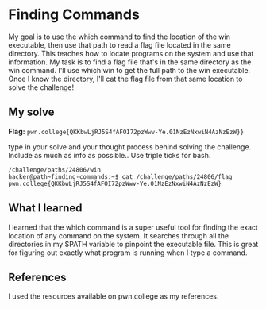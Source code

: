 # Finding Commands
My goal is to use the which command to find the location of the win executable, then use that path to read a flag file located in the same directory. 
This teaches how to locate programs on the system and use that information.
My task is to find a flag file that's in the same directory as the win command. 
I'll use which win to get the full path to the win executable. Once I know the directory, I'll cat the flag file from that same location to solve the challenge!

## My solve
**Flag:** `pwn.college{QKKbwLjRJ5S4fAFOI72pzWwv-Ye.01NzEzNxwiN4AzNzEzW}}`

type in your solve and your thought process behind solving the challenge. Include as much as info as possible.. Use triple ticks for bash.
```hacker@path~finding-commands:~$ which win
/challenge/paths/24806/win
hacker@path~finding-commands:~$ cat /challenge/paths/24806/flag
pwn.college{QKKbwLjRJ5S4fAFOI72pzWwv-Ye.01NzEzNxwiN4AzNzEzW}
```

## What I learned
I learned that the which command is a super useful tool for finding the exact location of any command on the system. It searches through all the directories in my $PATH variable to pinpoint the executable file. 
This is great for figuring out exactly what program is running when I type a command.

## References 
I used the resources available on pwn.college as my references.
